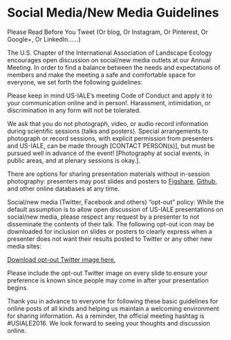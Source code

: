 # Social Media/New Media Guidelines

Please Read Before You Tweet (Or blog, Or Instagram, Or Pinterest, Or Google+, Or LinkedIn……)

The U.S. Chapter of the International Association of Landscape Ecology encourages open discussion on social/new media outlets at our Annual Meeting. In order to find a balance between the needs and expectations of members and make the meeting a safe and comfortable space for everyone, we set forth the following guidelines:

Please keep in mind US-IALE’s meeting Code of Conduct and apply it to your communication online and in person!. Harassment, intimidation, or discrimination in any form will not be tolerated.

We ask that you do not photograph, video, or audio record information during scientific sessions (talks and posters). Special arrangements to photograph or record sessions, with explicit permission from presenters and US-IALE, can be made through [CONTACT PERSON(s)], but must be pursued well in advance of the event! [Photography at social events, in public areas, and at plenary sessions is okay.].

There are options for sharing presentation materials without in-session photography: presenters may post slides and posters to [Figshare](https://figshare.com/), [Github](www.github.com), and other online databases at any time.

Social/new media (Twitter, Facebook and others) “opt-out” policy: While the default assumption is to allow open discussion of US-IALE presentations on social/new media, please respect any request by a presenter to not disseminate the contents of their talk. The following opt-out icon may be downloaded for inclusion on slides or posters to clearly express when a presenter does not want their results posted to Twitter or any other new media sites:

[Download opt-out Twitter image here.](https://github.com/whalend/policies/blob/master/noTwit.jpg)

Please include the opt-out Twitter image on every slide to ensure your preference is known since people may come in after your presentation begins.

Thank you in advance to everyone for following these basic guidelines for online posts of all kinds and helping us maintain a welcoming environment for sharing information. As a reminder, the official meeting hashtag is #USIALE2016. We look forward to seeing your thoughts and discussion online.
